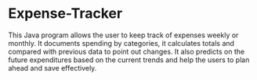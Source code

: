 # Expense-Tracker
This Java program allows the user to keep track of expenses weekly or monthly. It documents spending by categories, it calculates totals and compared with previous data to point out changes. It also predicts on the future expenditures based on the current trends and help the users to plan ahead and save effectively.
